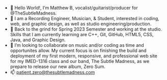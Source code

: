 - 👋 Hello World!, I’m Matthew B, vocalist/guitarist/producer for @TheSubtleMadness.
- 👀 I am a Recording Engineer, Musician, & Student, interested in coding, web, and graphic design, as well as studio engineering/production.  
- 🌱 Back to the grind for Spring 2023 Semester and working at the studio.  Skills that I am currently learning are C++, Git, GitHub, HTML5, CSS, Java, and Graphic Design.
- 💞️ I’m looking to collaborate on music and/or coding as time and opportunites allow.  My current focus is on finishing the build and deployment of my 	first modern, responsive, and professional web site for my IMED-1316 class and our band, The Subtle Madness, as we prepare to release our new album, Zero Sum.
- 📫 patient.zero@thesubtlemadness.com

<!---
TheSubtleMadness/TheSubtleMadness is a ✨ special ✨ repository because its `README.md` (this file) appears on your GitHub profile.
You can click the Preview link to take a look at your changes.
--->
